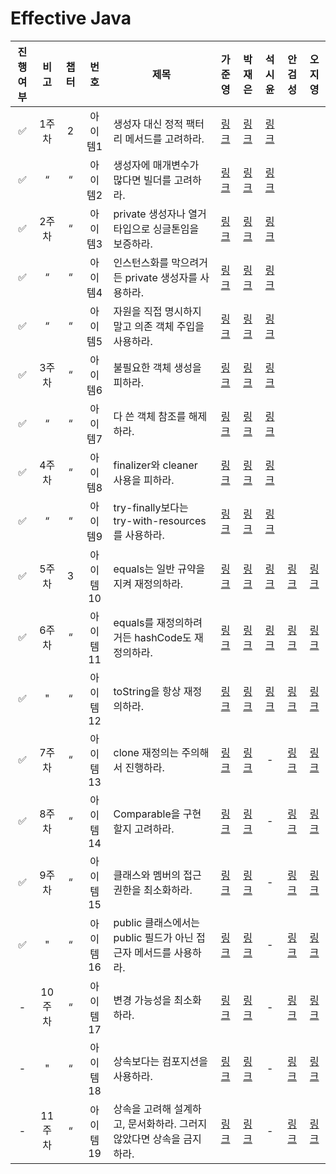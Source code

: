 # Effective Java

| 진행여부 |  비고  | 챕터 |  번호   | 제목                                         |                                                      가준영                                                      |                                                         박재은                                                         |                                                        석시윤                                                        |                                                      안검성                                                      |                                                       오지영                                                        |
|:----:|:----:|:--:|:-----:|--------------------------------------------|:-------------------------------------------------------------------------------------------------------------:|:-------------------------------------------------------------------------------------------------------------------:|:-----------------------------------------------------------------------------------------------------------------:|:-------------------------------------------------------------------------------------------------------------:|:----------------------------------------------------------------------------------------------------------------:|
|  ✅   | 1주차  | 2  | 아이템1  | 생성자 대신 정적 팩터리 메서드를 고려하라.                   |  [링크](https://github.com/Jwhyee/effective-java-study/blob/junyoung/src/main/java/ka/chapter2/item1/item1.md)  |  [링크](https://github.com/Jaeeun1083/effective-java-study/blob/master/src/main/java/jaeeun/chapter2/item1/item1.md)  |  [링크](https://github.com/seanee3670/effective-java-study/blob/master/src/main/java/seok/chapter2/item1/item1.md)  |                                                                                                               |                                                                                                                  |
|  ✅   |  “   | “  | 아이템2  | 생성자에 매개변수가 많다면 빌더를 고려하라.                   |  [링크](https://github.com/Jwhyee/effective-java-study/blob/junyoung/src/main/java/ka/chapter2/item2/item2.md)  |  [링크](https://github.com/Jaeeun1083/effective-java-study/blob/master/src/main/java/jaeeun/chapter2/item2/item2.md)  |  [링크](https://github.com/seanee3670/effective-java-study/blob/master/src/main/java/seok/chapter2/item2/item2.md)  |                                                                                                               |                                                                                                                  |
|  ✅   | 2주차  | “  | 아이템3  | private 생성자나 열거 타입으로 싱글톤임을 보증하라.           |  [링크](https://github.com/Jwhyee/effective-java-study/blob/junyoung/src/main/java/ka/chapter2/item3/item3.md)  |  [링크](https://github.com/Jaeeun1083/effective-java-study/blob/master/src/main/java/jaeeun/chapter2/item3/item3.md)  |  [링크](https://github.com/seanee3670/effective-java-study/blob/master/src/main/java/seok/chapter2/item3/item3.md)  |                                                                                                               |                                                                                                                  |
|  ✅   |  “   | “  | 아이템4  | 인스턴스화를 막으려거든 private 생성자를 사용하라.            |  [링크](https://github.com/Jwhyee/effective-java-study/blob/junyoung/src/main/java/ka/chapter2/item4/item4.md)  |  [링크](https://github.com/Jaeeun1083/effective-java-study/blob/master/src/main/java/jaeeun/chapter2/item4/item4.md)  |  [링크](https://github.com/seanee3670/effective-java-study/blob/master/src/main/java/seok/chapter2/item4/item4.md)  |                                                                                                               |                                                                                                                  |
|  ✅   |  “   | “  | 아이템5  | 자원을 직접 명시하지 말고 의존 객체 주입을 사용하라.             |  [링크](https://github.com/Jwhyee/effective-java-study/blob/junyoung/src/main/java/ka/chapter2/item5/item5.md)  |  [링크](https://github.com/Jaeeun1083/effective-java-study/blob/master/src/main/java/jaeeun/chapter2/item5/item5.md)  |  [링크](https://github.com/seanee3670/effective-java-study/blob/master/src/main/java/seok/chapter2/item5/item5.md)  |                                                                                                               |                                                                                                                  |
|  ✅   | 3주차  | “  | 아이템6  | 불필요한 객체 생성을 피하라.                           |  [링크](https://github.com/Jwhyee/effective-java-study/blob/junyoung/src/main/java/ka/chapter2/item6/item6.md)  |  [링크](https://github.com/Jaeeun1083/effective-java-study/blob/master/src/main/java/jaeeun/chapter2/item6/item6.md)  |  [링크](https://github.com/seanee3670/effective-java-study/blob/master/src/main/java/seok/chapter2/item6/item6.md)  |                                                                                                               |                                                                                                                  |
|  ✅   |  “   | “  | 아이템7  | 다 쓴 객체 참조를 해제하라.                           |  [링크](https://github.com/Jwhyee/effective-java-study/blob/junyoung/src/main/java/ka/chapter2/item7/item7.md)  |  [링크](https://github.com/Jaeeun1083/effective-java-study/blob/master/src/main/java/jaeeun/chapter2/item7/item7.md)  |  [링크](https://github.com/seanee3670/effective-java-study/blob/master/src/main/java/seok/chapter2/item7/item7.md)  |                                                                                                               |                                                                                                                  |
|  ✅   | 4주차  | “  | 아이템8  | finalizer와 cleaner 사용을 피하라.                |  [링크](https://github.com/Jwhyee/effective-java-study/blob/junyoung/src/main/java/ka/chapter2/item8/item8.md)  |  [링크](https://github.com/Jaeeun1083/effective-java-study/blob/master/src/main/java/jaeeun/chapter2/item8/item8.md)  |  [링크](https://github.com/seanee3670/effective-java-study/blob/master/src/main/java/seok/chapter2/item8/item8.md)  |                                                                                                               |                                                                                                                  |
|  ✅   |  “   | “  | 아이템9  | try-finally보다는 try-with-resources를 사용하라.   |  [링크](https://github.com/Jwhyee/effective-java-study/blob/junyoung/src/main/java/ka/chapter2/item9/item9.md)  |  [링크](https://github.com/Jaeeun1083/effective-java-study/blob/master/src/main/java/jaeeun/chapter2/item9/item9.md)  |  [링크](https://github.com/seanee3670/effective-java-study/blob/master/src/main/java/seok/chapter2/item9/item9.md)  |                                                                                                               |                                                                                                                  |
|  ✅   | 5주차  | 3  | 아이템10 | equals는 일반 규약을 지켜 재정의하라.                   | [링크](https://github.com/Jwhyee/effective-java-study/blob/junyoung/src/main/java/ka/chapter3/item10/item10.md) | [링크](https://github.com/Jaeeun1083/effective-java-study/blob/master/src/main/java/jaeeun/chapter3/item10/item10.md) | [링크](https://github.com/seanee3670/effective-java-study/blob/master/src/main/java/seok/chapter3/item10/item10.md) | [링크](https://github.com/gs97ahn/effective-java-study/blob/master/src/main/java/ahn/chapter3/item10/item10.md) | [링크](https://github.com/jiyoung0340/effective-java-study/blob/master/src/main/java/oh/chapter3/item10/item10.md) |
|  ✅   | 6주차  | “  | 아이템11 | equals를 재정의하려거든 hashCode도 재정의하라.           | [링크](https://github.com/Jwhyee/effective-java-study/blob/junyoung/src/main/java/ka/chapter3/item11/item11.md) | [링크](https://github.com/Jaeeun1083/effective-java-study/blob/master/src/main/java/jaeeun/chapter3/item11/item11.md) | [링크](https://github.com/seanee3670/effective-java-study/blob/master/src/main/java/seok/chapter3/item11/item11.md) | [링크](https://github.com/gs97ahn/effective-java-study/blob/master/src/main/java/ahn/chapter3/item11/item11.md) | [링크](https://github.com/jiyoung0340/effective-java-study/blob/master/src/main/java/oh/chapter3/item11/item11.md) |
|  ✅   |  "   | “  | 아이템12 | toString을 항상 재정의하라.                        | [링크](https://github.com/Jwhyee/effective-java-study/blob/junyoung/src/main/java/ka/chapter3/item12/item12.md) | [링크](https://github.com/Jaeeun1083/effective-java-study/blob/master/src/main/java/jaeeun/chapter3/item12/item12.md) | [링크](https://github.com/seanee3670/effective-java-study/blob/master/src/main/java/seok/chapter3/item12/item12.md) | [링크](https://github.com/gs97ahn/effective-java-study/blob/master/src/main/java/ahn/chapter3/item12/item12.md) | [링크](https://github.com/jiyoung0340/effective-java-study/blob/master/src/main/java/oh/chapter3/item12/item12.md) |
|  ✅   | 7주차  | “  | 아이템13 | clone 재정의는 주의해서 진행하라.                      | [링크](https://github.com/Jwhyee/effective-java-study/blob/junyoung/src/main/java/ka/chapter3/item13/item13.md) | [링크](https://github.com/Jaeeun1083/effective-java-study/blob/master/src/main/java/jaeeun/chapter3/item13/item13.md) |                                                         -                                                         | [링크](https://github.com/gs97ahn/effective-java-study/blob/master/src/main/java/ahn/chapter3/item13/item13.md) | [링크](https://github.com/jiyoung0340/effective-java-study/blob/master/src/main/java/oh/chapter3/item13/item13.md) |
|  ✅   | 8주차  | “  | 아이템14 | Comparable을 구현할지 고려하라.                     | [링크](https://github.com/Jwhyee/effective-java-study/blob/junyoung/src/main/java/ka/chapter3/item14/item14.md) | [링크](https://github.com/Jaeeun1083/effective-java-study/blob/master/src/main/java/jaeeun/chapter3/item14/item14.md) |                                                         -                                                         | [링크](https://github.com/gs97ahn/effective-java-study/blob/master/src/main/java/ahn/chapter3/item14/item14.md) | [링크](https://github.com/jiyoung0340/effective-java-study/blob/master/src/main/java/oh/chapter3/item14/item14.md) |
|  ✅   | 9주차  | “  | 아이템15 | 클래스와 멤버의 접근 권한을 최소화하라.                     | [링크](https://github.com/Jwhyee/effective-java-study/blob/junyoung/src/main/java/ka/chapter4/item15/item15.md) | [링크](https://github.com/Jaeeun1083/effective-java-study/blob/master/src/main/java/jaeeun/chapter4/item15/item15.md) |                                                         -                                                         | [링크](https://github.com/gs97ahn/effective-java-study/blob/master/src/main/java/ahn/chapter4/item15/item15.md) | [링크](https://github.com/jiyoung0340/effective-java-study/blob/master/src/main/java/oh/chapter4/item15/item15.md) |
|  ✅   |  "   | “  | 아이템16 | public 클래스에서는 public 필드가 아닌 접근자 메서드를 사용하라. | [링크](https://github.com/Jwhyee/effective-java-study/blob/junyoung/src/main/java/ka/chapter4/item16/item16.md) | [링크](https://github.com/Jaeeun1083/effective-java-study/blob/master/src/main/java/jaeeun/chapter4/item16/item16.md) |                                                         -                                                         | [링크](https://github.com/gs97ahn/effective-java-study/blob/master/src/main/java/ahn/chapter4/item16/item16.md) | [링크](https://github.com/jiyoung0340/effective-java-study/blob/master/src/main/java/oh/chapter4/item16/item16.md) |
|  -   | 10주차 | “  | 아이템17 | 변경 가능성을 최소화하라.                             | [링크](https://github.com/Jwhyee/effective-java-study/blob/junyoung/src/main/java/ka/chapter4/item17/item17.md) | [링크](https://github.com/Jaeeun1083/effective-java-study/blob/master/src/main/java/jaeeun/chapter4/item17/item17.md) |                                                         -                                                         | [링크](https://github.com/gs97ahn/effective-java-study/blob/master/src/main/java/ahn/chapter4/item17/item17.md) | [링크](https://github.com/jiyoung0340/effective-java-study/blob/master/src/main/java/oh/chapter4/item17/item17.md) |
|  -   |  "   | “  | 아이템18 | 상속보다는 컴포지션을 사용하라.                          | [링크](https://github.com/Jwhyee/effective-java-study/blob/junyoung/src/main/java/ka/chapter4/item18/item18.md) | [링크](https://github.com/Jaeeun1083/effective-java-study/blob/master/src/main/java/jaeeun/chapter4/item18/item18.md) |                                                         -                                                         | [링크](https://github.com/gs97ahn/effective-java-study/blob/master/src/main/java/ahn/chapter4/item18/item18.md) | [링크](https://github.com/jiyoung0340/effective-java-study/blob/master/src/main/java/oh/chapter4/item18/item18.md) |
|  -   | 11주차 | “  | 아이템19 | 상속을 고려해 설계하고, 문서화하라. 그러지 않았다면 상속을 금지하라.    | [링크](https://github.com/Jwhyee/effective-java-study/blob/junyoung/src/main/java/ka/chapter4/item19/item19.md) | [링크](https://github.com/Jaeeun1083/effective-java-study/blob/master/src/main/java/jaeeun/chapter4/item19/item19.md) |                                                         -                                                         | [링크](https://github.com/gs97ahn/effective-java-study/blob/master/src/main/java/ahn/chapter4/item19/item19.md) | [링크](https://github.com/jiyoung0340/effective-java-study/blob/master/src/main/java/oh/chapter4/item19/item19.md) |
